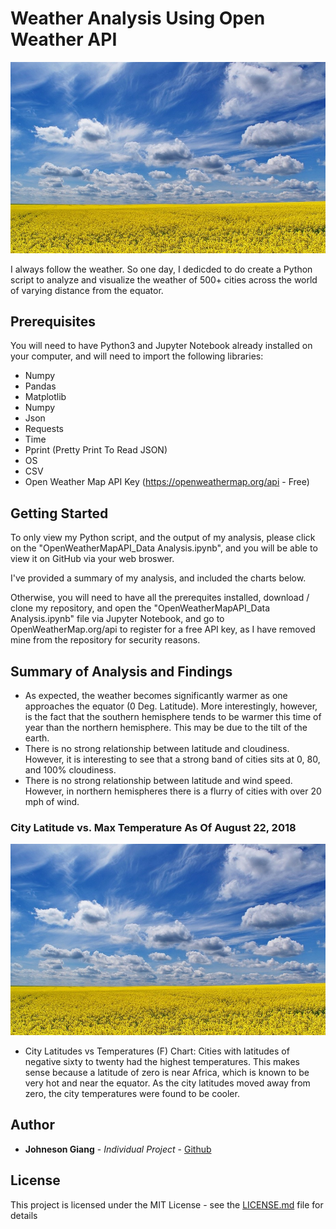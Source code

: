 # Weather Analysis Using Open Weather API

![intro_pic](images/intro_pic.jpg)


I always follow the weather. So one day, I dedicded to do create a Python script to analyze and visualize the weather of 500+ cities across the world of varying distance from the equator.

## Prerequisites

You will need to have Python3 and Jupyter Notebook already installed on your computer, and will need to import the following libraries:
* Numpy
* Pandas
* Matplotlib
* Numpy
* Json
* Requests
* Time
* Pprint (Pretty Print To Read JSON)
* OS
* CSV
* Open Weather Map API Key (https://openweathermap.org/api - Free)
  
## Getting Started

To only view my Python script, and the output of my analysis, please click on the "OpenWeatherMapAPI_Data Analysis.ipynb", and you will be able to view it on GitHub via your web broswer.

I've provided a summary of my analysis, and included the charts below.

Otherwise, you will need to have all the prerequites installed, download / clone my repository, and open the "OpenWeatherMapAPI_Data Analysis.ipynb" file via Jupyter Notebook, and go to OpenWeatherMap.org/api to register for a free API key, as I have removed mine from the repository for security reasons.

## Summary of Analysis and Findings
* As expected, the weather becomes significantly warmer as one approaches the equator (0 Deg. Latitude). More interestingly, however, is the fact that the southern hemisphere tends to be warmer this time of year than the northern hemisphere. This may be due to the tilt of the earth.
* There is no strong relationship between latitude and cloudiness. However, it is interesting to see that a strong band of cities sits at 0, 80, and 100% cloudiness.
* There is no strong relationship between latitude and wind speed. However, in northern hemispheres there is a flurry of cities with over 20 mph of wind.

### City Latitude vs. Max Temperature As Of August 22, 2018
![intro_pic](images/intro_pic.jpg)

*	City Latitudes vs Temperatures (F) Chart:  Cities with latitudes of negative sixty to twenty had the highest temperatures. This makes sense because a latitude of zero is near Africa, which is known to be very hot and near the equator. As the city latitudes moved away from zero, the city temperatures were found to be cooler.





## Author

* **Johneson Giang** - *Individual Project* - [Github](https://github.com/jhustles)

## License

This project is licensed under the MIT License - see the [LICENSE.md](LICENSE.md) file for details

